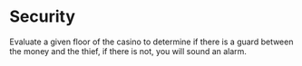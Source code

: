 # Security
Evaluate a given floor of the casino to determine if there is a guard between the money and the thief, if there is not, you will sound an alarm.
